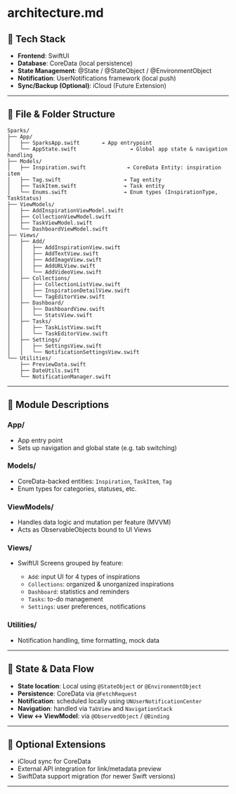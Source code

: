 # architecture.md

## 🧱 Tech Stack

* **Frontend**: SwiftUI
* **Database**: CoreData (local persistence)
* **State Management**: @State / @StateObject / @EnvironmentObject
* **Notification**: UserNotifications framework (local push)
* **Sync/Backup (Optional)**: iCloud (Future Extension)

---

## 📁 File & Folder Structure

```plaintext
Sparks/
├── App/
│   ├── SparksApp.swift       ➔ App entrypoint
│   └── AppState.swift                 ➔ Global app state & navigation handling
├── Models/
│   ├── Inspiration.swift             ➔ CoreData Entity: inspiration item
│   ├── Tag.swift                    ➔ Tag entity
│   ├── TaskItem.swift               ➔ Task entity
│   └── Enums.swift                  ➔ Enum types (InspirationType, TaskStatus)
├── ViewModels/
│   ├── AddInspirationViewModel.swift
│   ├── CollectionViewModel.swift
│   ├── TaskViewModel.swift
│   └── DashboardViewModel.swift
├── Views/
│   ├── Add/
│   │   ├── AddInspirationView.swift
│   │   ├── AddTextView.swift
│   │   ├── AddImageView.swift
│   │   ├── AddURLView.swift
│   │   └── AddVideoView.swift
│   ├── Collections/
│   │   ├── CollectionListView.swift
│   │   ├── InspirationDetailView.swift
│   │   └── TagEditorView.swift
│   ├── Dashboard/
│   │   ├── DashboardView.swift
│   │   └── StatsView.swift
│   ├── Tasks/
│   │   ├── TaskListView.swift
│   │   └── TaskEditorView.swift
│   ├── Settings/
│   │   ├── SettingsView.swift
│   │   └── NotificationSettingsView.swift
└── Utilities/
    ├── PreviewData.swift
    ├── DateUtils.swift
    └── NotificationManager.swift
```

---

## 📌 Module Descriptions

### App/

* App entry point
* Sets up navigation and global state (e.g. tab switching)

### Models/

* CoreData-backed entities: `Inspiration`, `TaskItem`, `Tag`
* Enum types for categories, statuses, etc.

### ViewModels/

* Handles data logic and mutation per feature (MVVM)
* Acts as ObservableObjects bound to UI Views

### Views/

* SwiftUI Screens grouped by feature:

  * `Add`: input UI for 4 types of inspirations
  * `Collections`: organized & unorganized inspirations
  * `Dashboard`: statistics and reminders
  * `Tasks`: to-do management
  * `Settings`: user preferences, notifications

### Utilities/

* Notification handling, time formatting, mock data

---

## 🔄 State & Data Flow

* **State location**: Local using `@StateObject` or `@EnvironmentObject`
* **Persistence**: CoreData via `@FetchRequest`
* **Notification**: scheduled locally using `UNUserNotificationCenter`
* **Navigation**: handled via `TabView` and `NavigationStack`
* **View ↔ ViewModel**: via `@ObservedObject` / `@Binding`

---

## 🧩 Optional Extensions

* iCloud sync for CoreData
* External API integration for link/metadata preview
* SwiftData support migration (for newer Swift versions)

---
